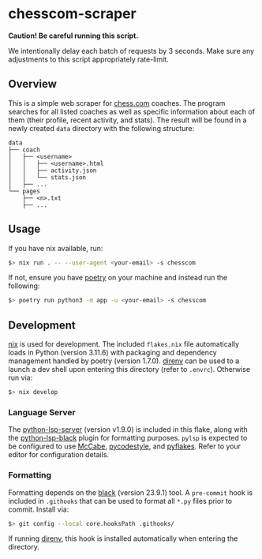 # chesscom-scraper

**Caution! Be careful running this script.**

We intentionally delay each batch of requests by 3 seconds. Make sure any
adjustments to this script appropriately rate-limit.

## Overview

This is a simple web scraper for [chess.com](https://www.chess.com/coaches)
coaches. The program searches for all listed coaches as well as specific
information about each of them (their profile, recent activity, and stats). The
result will be found in a newly created `data` directory with the following
structure:
```
data
├── coach
│   ├── <username>
│   │   ├── <username>.html
│   │   ├── activity.json
│   │   └── stats.json
│   ├── ...
└── pages
    ├── <n>.txt
    ├── ...
```

## Usage

If you have nix available, run:
```bash
$> nix run . -- --user-agent <your-email> -s chesscom
```
If not, ensure you have [poetry](https://python-poetry.org/) on your machine and
instead run the following:
```bash
$> poetry run python3 -m app -u <your-email> -s chesscom
```

## Development

[nix](https://nixos.org/) is used for development. The included `flakes.nix`
file automatically loads in Python (version 3.11.6) with packaging and
dependency management handled by poetry (version 1.7.0). [direnv](https://direnv.net/)
can be used to a launch a dev shell upon entering this directory (refer to
`.envrc`). Otherwise run via:
```bash
$> nix develop
```

### Language Server

The [python-lsp-server](https://github.com/python-lsp/python-lsp-server)
(version v1.9.0) is included in this flake, along with the [python-lsp-black](https://github.com/python-lsp/python-lsp-black)
plugin for formatting purposes. `pylsp` is expected to be configured to use
[McCabe](https://github.com/PyCQA/mccabe), [pycodestyle](https://pycodestyle.pycqa.org/en/latest/),
and [pyflakes](https://github.com/PyCQA/pyflakes). Refer to your editor for
configuration details.

### Formatting

Formatting depends on the [black](https://black.readthedocs.io/en/stable/index.html)
(version 23.9.1) tool. A `pre-commit` hook is included in `.githooks` that can
be used to format all `*.py` files prior to commit. Install via:
```bash
$> git config --local core.hooksPath .githooks/
```
If running [direnv](https://direnv.net/), this hook is installed automatically
when entering the directory.
